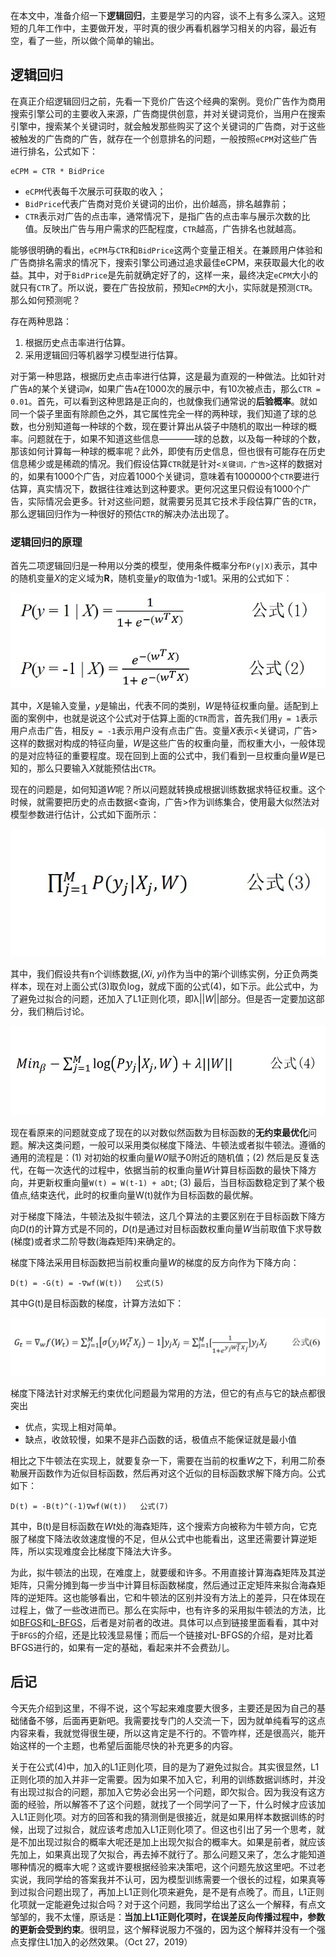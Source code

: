 在本文中，准备介绍一下**逻辑回归**，主要是学习的内容，谈不上有多么深入。这短短的几年工作中，主要做开发，平时真的很少再看机器学习相关的内容，最近有空，看了一些，所以做个简单的输出。

## 逻辑回归
在真正介绍逻辑回归之前，先看一下竞价广告这个经典的案例。竞价广告作为商用搜索引擎公司的主要收入来源，广告商提供创意，并对关键词竞价，当用户在搜索引擎中，搜索某个关键词时，就会触发那些购买了这个关键词的广告商，对于这些被触发的广告商的广告，就存在一个创意排名的问题，一般按照`eCPM`对这些广告进行排名，公式如下：

    eCPM = CTR * BidPrice
  * `eCPM`代表每千次展示可获取的收入；
  * `BidPrice`代表广告商对竞价关键词的出价，出价越高，排名越靠前；
  * `CTR`表示对广告的点击率，通常情况下，是指广告的点击率与展示次数的比值。反映出广告与用户需求的匹配程度，`CTR`越高，广告排名也就越高。

能够很明确的看出，`eCPM`与`CTR`和`BidPrice`这两个变量正相关。在兼顾用户体验和广告商排名需求的情况下，搜索引擎公司通过追求最佳eCPM，来获取最大化的收益。其中，对于`BidPrice`是先前就确定好了的，这样一来，最终决定`eCPM`大小的就只有`CTR`了。所以说，要在广告投放前，预知`eCPM`的大小，实际就是预测`CTR`。那么如何预测呢？

存在两种思路：
1. 根据历史点击率进行估算。
2. 采用逻辑回归等机器学习模型进行估算。

对于第一种思路，根据历史点击率进行估算，这是最为直观的一种做法。比如针对广告`A`的某个关键词`W`，如果广告`A`在1000次的展示中，有10次被点击，那么`CTR = 0.01`。首先，可以看到这种思路是正向的，也就像我们通常说的**后验概率**。就如同一个袋子里面有除颜色之外，其它属性完全一样的两种球，我们知道了球的总数，也分别知道每一种球的个数，现在要计算出从袋子中随机的取出一种球的概率。问题就在于，如果不知道这些信息————球的总数，以及每一种球的个数，那该如何计算每一种球的概率呢？此外，即使有历史信息，但也很有可能存在历史信息稀少或是稀疏的情况。我们假设估算`CTR`就是针对`<关键词，广告>`这样的数据对的，如果有1000个广告，对应着1000个关键词，意味着有1000000个`CTR`要进行估算，真实情况下，数据往往难达到这种要求。更何况这里只假设有1000个广告，实际情况会更多。针对这些问题，就需要另觅其它技术手段估算广告的`CTR`，那么逻辑回归作为一种很好的预估`CTR`的解决办法出现了。

### 逻辑回归的原理
首先二项逻辑回归是一种用以分类的模型，使用条件概率分布`P(y|X)`表示，其中的随机变量*X*的定义域为**R**，随机变量*y*的取值为-1或1。采用的公式如下：

![](https://github.com/WalkingNL/Pics/blob/master/rule1.jpg)

其中，*X*是输入变量，*y*是输出，代表不同的类别，*W*是特征权重向量。适配到上面的案例中，也就是说这个公式对于估算上面的`CTR`而言，首先我们用`y = 1`表示用户点击广告，相反`y = -1`表示用户没有点击广告。变量*X*表示<关键词，广告>这样的数据对构成的特征向量，*W*是这些广告的权重向量，而权重大小，一般体现的是对应特征的重要程度。现在回到上面的公式中，我们看到一旦权重向量*W*是已知的，那么只要输入*X*就能预估出`CTR`。

现在的问题是，如何知道*W*呢？所以问题就转换成根据训练数据求特征权重。这个时候，就需要把历史的点击数据<查询，广告>作为训练集合，使用最大似然法对模型参数进行估计，公式如下面所示：

![](https://github.com/WalkingNL/Pics/blob/master/rule3.jpg)

其中，我们假设共有n个训练数据,(*Xi*, *yi*)作为当中的第*i*个训练实例，分正负两类样本，现在对上面公式(3)取负log，就成下面的公式(4)，如下示。此公式中，为了避免过拟合的问题，还加入了L1正则化项，即λ||*W*||部分。但是否一定要加这部分，我们稍后讨论。

![](https://github.com/WalkingNL/Pics/blob/master/rule4.jpg)

现在看原来的问题就变成了现在的以对数似然函数为目标函数的**无约束最优化**问题。解决这类问题，一般可以采用类似梯度下降法、牛顿法或者拟牛顿法。遵循的通用的流程是：(1) 对初始的权重向量*W0*赋予0附近的随机值；(2) 然后是反复迭代，在每一次迭代的过程中，依据当前的权重向量*W*计算目标函数的最快下降方向，并更新权重向量`W(t) = W(t-1) + aDt`; (3) 最后，当目标函数稳定到了某个极值点,结束迭代，此时的权重向量W(t)就作为目标函数的最优解。

对于梯度下降法，牛顿法及拟牛顿法，这几个算法的主要区别在于目标函数下降方向*D*(*t*)的计算方式是不同的，*D*(*t*)是通过对目标函数权重向量*W*当前取值下求导数(梯度)或者求二阶导数(海森矩阵)来确定的。

梯度下降法采用目标函数把当前权重向量*W*的梯度的反方向作为下降方向：

    D(t) = -G(t) = -∇wf(W(t))   公式(5)
其中G(t)是目标函数的梯度，计算方法如下：

![](https://github.com/WalkingNL/Pics/blob/master/rule5.jpg)

梯度下降法针对求解无约束优化问题最为常用的方法，但它的有点与它的缺点都很突出
  * 优点，实现上相对简单。
  * 缺点，收敛较慢，如果不是非凸函数的话，极值点不能保证就是最小值
  
相比之下牛顿法在实现上，就要复杂一下，需要在当前的权重*W*之下，利用二阶泰勒展开函数作为近似目标函数，然后再对这个近似的目标函数求解下降方向。公式如下：
    
    D(t) = -B(t)^(-1)∇wf(W(t))   公式(7)
其中，B(t)是目标函数在*Wt*处的海森矩阵，这个搜索方向被称为牛顿方向，它克服了梯度下降法收敛速度慢的不足，但从公式中也能看出，这里还需要计算逆矩阵，所以实现难度会比梯度下降法大许多。

为此，拟牛顿法的出现，在难度上，就要缓和许多。不用直接计算海森矩阵及其逆矩阵，只需分摊到每一步当中计算目标函数梯度，然后通过正定矩阵来拟合海森矩阵的逆矩阵。这也能够看出，它和牛顿法的区别并没有方法上的差异，只在体现在过程上，做了一些改进而已。那么在实际中，也有许多的采用拟牛顿法的方法，比如[BFGS](https://rtmath.net/help/html/9ba786fe-9b40-47fb-a64c-c3a492812581.htm)和[L-BFGS](http://aria42.com/blog/2014/12/understanding-lbfgs)，后者是对前者的改进。具体可以点到链接里面看看，其中对于`BFGS`的介绍，还是比较浅显易懂；而后一个链接对L-BFGS的介绍，是对比着BFGS进行的，如果有一定的基础，看起来并不会费劲儿。


## 后记
今天先介绍到这里，不得不说，这个写起来难度要大很多，主要还是因为自己的基础储备不够，后面再更新吧。我需要找专门的人交流一下，因为就单纯看写的这点内容来看，我就觉得很生硬，所以这肯定是不行的。不管咋样，还是很高兴，能开始这样的一个主题，也希望后面能尽快的补充更多的内容。


关于在公式(4)中，加入的L1正则化项，目的是为了避免过拟合。其实很显然，L1正则化项的加入并非一定需要。因为如果不加入它，利用的训练数据训练时，并没有出现过拟合的问题，那加入它势必会出另一个问题，即欠拟合。因为我没有这方面的经验，所以解答不了这个问题，就找了一个同学问了一下，什么时候才应该加入L1正则化项。对方的回答和我的猜测倒是很接近，就是如果用样本数据训练的时候，出现了过拟合，就应该考虑加入L1正则化项了。但这也引出了另一个思考，就是不加出现过拟合的概率大呢还是加上出现欠拟合的概率大。如果是前者，就应该先加上，如果真出现了欠拟合，再去掉不就行了。那么问题又来了，怎么才能知道哪种情况的概率大呢？这或许要根据经验来决策吧，这个问题先放这里吧。不过老实说，我同学给的答案我并不认可，因为模型训练需要一个很长的过程，如果真等到过拟合问题出现了，再加上L1正则化项来避免，是不是有点晚了。而且，L1正则化项就一定能避免过拟合吗？对于这个问题，我同学给出了这么一个解释，有点文邹邹的，我不太懂，原话是：**当加上L1正则化项时，在误差反向传播过程中，参数的更新会受到约束**。很明显，这个解释说服力不强的，因为这个解释并没有一个强点支撑住L1加入的必然效果。（Oct 27，2019）
